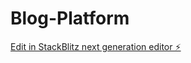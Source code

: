 # Blog-Platform

[Edit in StackBlitz next generation editor ⚡️](https://stackblitz.com/~/github.com/Kamesh-Kadimisetty/Blog-Platform)